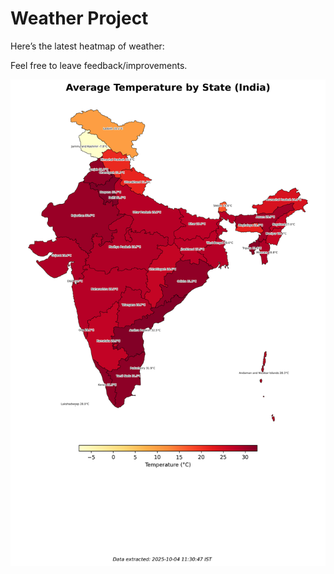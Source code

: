 # Weather Project

Here’s the latest heatmap of weather:

Feel free to leave feedback/improvements.

![India Heatmap](docs/assets/india_heatmap.png?v=E0B811)

